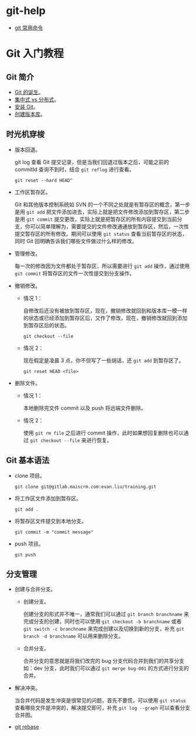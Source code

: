 # git-help
- [git 常用命令](https://docs.dingtalk.com/i/nodes/Xzr6RBgD3LYJnrgnZ5ZMJZPnyElvd7e9?nav=mySpace&navQuery=spaceId%3Dvr4zEyoMygRarzDY&iframeQuery=utm_source%3Dportal%26utm_medium%3Dportal_myspace_file_tree)

# Git 入门教程

## Git 简介

- [Git 的诞生](https://www.liaoxuefeng.com/wiki/896043488029600/896202815778784)。
- [集中式 vs 分布式](https://www.liaoxuefeng.com/wiki/896043488029600/896202780297248)。
- [安装 Git](https://www.liaoxuefeng.com/wiki/896043488029600/896067074338496)。
- [创建版本库](https://www.liaoxuefeng.com/wiki/896043488029600/896827951938304)。

## 时光机穿梭

- 版本回退。

    git log 查看 Git 提交记录，但是当我们回退过版本之后，可能之前的 commitId 查询不到时，结合 `git reflog` 进行查看。

    ```shell
    git reset --hard HEAD^
    ```

- 工作区暂存区。

    Git 和其他版本控制系统如 SVN 的一个不同之处就是有暂存区的概念，第一步是用 `git add` 把文件添加进去，实际上就是把文件修改添加到暂存区，第二步是用 `git commit` 提交更改，实际上就是把暂存区的所有内容提交到当前分支，你可以简单理解为，需要提交的文件修改通通放到暂存区，然后，一次性提交暂存区的所有修改。期间可以使用 `git status` 查看当前暂存区的状态，同时 Git 回明确告诉我们哪些文件做过什么样的修改。

- 管理修改。

    每一次的修改因为文件都处于暂存区，所以需要进行 `git add` 操作，通过使用 `git commit` 将暂存区的文件一次性提交到分支操作。

- 撤销修改。
    - 情况 1：

        自修改后还没有被放到暂存区，现在，撤销修改就回到和版本库一模一样的状态或已经添加到暂存区后，又作了修改，现在，撤销修改就回到添加到暂存区后的状态。

        ```shell
        git checkout --file
        ```

    - 情况 2：

        现在假定是凌晨 3 点，你不但写了一些胡话，还 `git add` 到暂存区了。

        ```shell
        git reset HEAD <file>
        ```

- 删除文件。
    - 情况 1：

        本地删除完文件 commit 以及 push 将远端文件删除。

    - 情况 2：

         使用 `git rm file` 之后进行 commit 操作，此时如果想回复删除也可以通过 `git checkout --file` 来进行恢复。

## Git 基本语法

- clone 项目。

    ```shell
    git clone git@gitlab.maiscrm.com:evan.liu/training.git
    ```

- 将工作区文件添加到暂存区。

    ```shell
    git add .
    ```

- 将暂存区文件提交到本地分支。

    ```shell
    git commit -m "commit message"
    ```

- push 项目。

    ```shell
    git push
    ```

## 分支管理

- 创建与合并分支。
    - 创建分支。

        创建分支的形式并不唯一，通常我们可以通过 `git branch branchname` 来完成分支的创建，同时也可以使用 `git checkout -b branchname` 或者 `git switch -c branchname` 来完成创建以及切换到新的分支，补充 `git branch -d branchname` 可以用来删除分支。

    - 合并分支。

        合并分支的意思就是将我们改完的 bug 分支代码合并到我们的共享分支如：dev 分支，此时我们可以通过 `git merge bug-001` 的方式进行分支的合并。

- 解决冲突。

    当合并代码是发生冲突是很常见的问题，首先不要慌，可以使用 `git status` 查看哪些文件是冲突的，解决提交即可，补充 `git log --graph` 可以查看分支合并图。
    
- [git rebase](https://blog.csdn.net/gg1229505432/article/details/121958413)
